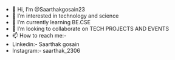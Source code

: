- 👋 Hi, I’m @Saarthakgosain23
- 👀 I’m interested in technology and science 
- 🌱 I’m currently learning BE.CSE
- 💞️ I’m looking to collaborate on TECH PROJECTS AND EVENTS
- 📫 How to reach me:-
- Linkedin:- Saarthak gosain
- Instagram:- saarthak_2306
<!---
Saarthakgosain23/Saarthakgosain23 is a ✨ special ✨ repository because its `README.md` (this file) appears on your GitHub profile.
You can click the Preview link to take a look at your changes.
--->
